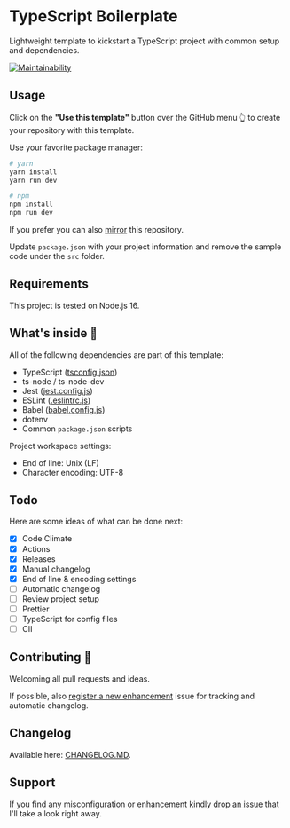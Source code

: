 # TypeScript Boilerplate

Lightweight template to kickstart a TypeScript project with common setup and dependencies.

[![Maintainability](https://api.codeclimate.com/v1/badges/aa2ba09800125d519098/maintainability)](https://codeclimate.com/github/epomatti/typescript-boilerplate/maintainability)

## Usage

Click on the **"Use this template"** button over the GitHub menu 👆 to create your repository with this template.

Use your favorite package manager:

```sh
# yarn
yarn install
yarn run dev

# npm
npm install
npm run dev
```

If you prefer you can also [mirror](https://docs.github.com/en/repositories/creating-and-managing-repositories/duplicating-a-repository) this repository.

Update `package.json` with your project information and remove the sample code under the `src` folder.

## Requirements

This project is tested on Node.js 16.

## What's inside 👀

All of the following dependencies are part of this template:

- TypeScript ([tsconfig.json](./tsconfig.json))
- ts-node / ts-node-dev
- Jest ([jest.config.js](./jest.config.js))
- ESLint ([.eslintrc.js](./.eslintrc.js))
- Babel ([babel.config.js](./babel.config.js))
- dotenv
- Common `package.json` scripts

Project workspace settings:

- End of line: Unix (LF)
- Character encoding: UTF-8

## Todo

Here are some ideas of what can be done next:

- [X] Code Climate
- [X] Actions
- [X] Releases
- [X] Manual changelog
- [X] End of line & encoding settings
- [ ] Automatic changelog
- [ ] Review project setup
- [ ] Prettier
- [ ] TypeScript for config files
- [ ] CII

## Contributing 🤝

Welcoming all pull requests and ideas.

If possible, also [register a new enhancement](https://github.com/epomatti/typescript-boilerplate/issues) issue for tracking and automatic changelog.

## Changelog 

Available here: [CHANGELOG.MD](./CHANGELOG.md).

## Support

If you find any misconfiguration or enhancement kindly [drop an issue](https://github.com/epomatti/typescript-boilerplate/issues) that I'll take a look right away.
